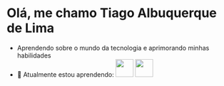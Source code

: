 # Olá, me chamo Tiago Albuquerque de Lima
- Aprendendo sobre o mundo da tecnologia e aprimorando minhas habilidades
- 🌱 Atualmente estou aprendendo:
   <img loading="lazy" src="https://cdn.jsdelivr.net/gh/devicons/devicon/icons/java/java-original.svg" width="40" height="40"/> <img loading="lazy" src="https://cdn.jsdelivr.net/gh/devicons/devicon/icons/linux/linux-original.svg" width="40" height="40"/>
          
          
